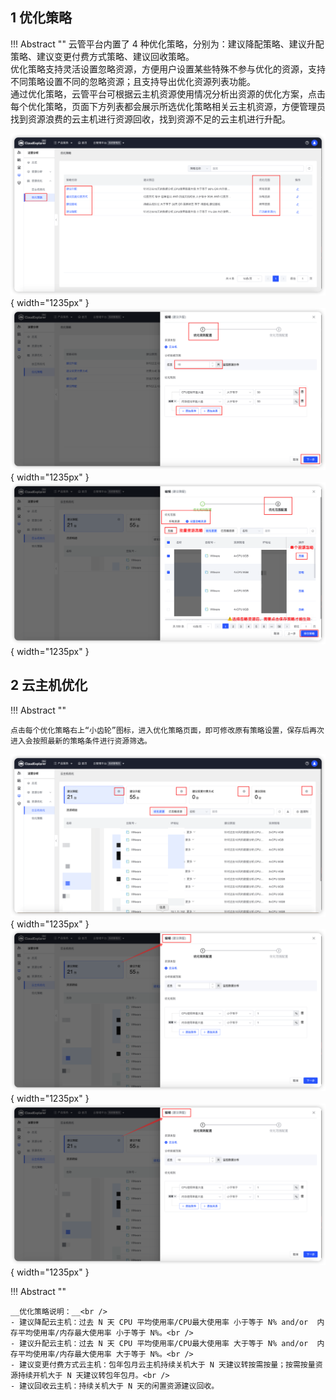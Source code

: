 
## 1 优化策略

!!! Abstract ""
    云管平台内置了 4 种优化策略，分别为：建议降配策略、建议升配策略、建议变更付费方式策略、建议回收策略。<br />
    优化策略支持灵活设置忽略资源，方便用户设置某些特殊不参与优化的资源，支持不同策略设置不同的忽略资源；且支持导出优化资源列表功能。<br />
    通过优化策略，云管平台可根据云主机资源使用情况分析出资源的优化方案，点击每个优化策略，页面下方列表都会展示所选优化策略相关云主机资源，方便管理员找到资源浪费的云主机进行资源回收，找到资源不足的云主机进行升配。

![优化策略列表](../../img/operation-analytics/resource_optimization/优化策略列表.png){ width="1235px" } 
![优化策略规则设置](../../img/operation-analytics/resource_optimization/优化策略规则设置.png){ width="1235px" } 
![优化策略范围设置](../../img/operation-analytics/resource_optimization/优化策略范围设置.png){ width="1235px" } 


## 2 云主机优化

!!! Abstract ""

    点击每个优化策略右上“小齿轮”图标，进入优化策略页面，即可修改原有策略设置，保存后再次进入会按照最新的策略条件进行资源筛选。

![修改优化策略入口](../../img/operation-analytics/resource_optimization/修改优化策略入口.png){ width="1235px" }  
![修改优化策略页面](../../img/operation-analytics/resource_optimization/修改优化策略页面.png){ width="1235px" } 
![查看忽略资源](../../img/operation-analytics/resource_optimization/修改优化策略页面.png){ width="1235px" } 

!!! Abstract ""

    __优化策略说明：__<br />
    - 建议降配云主机：过去 N 天 CPU 平均使用率/CPU最大使用率 小于等于 N% and/or  内存平均使用率/内存最大使用率 小于等于 N%。<br />
    - 建议升配云主机：过去 N 天 CPU 平均使用率/CPU最大使用率 大于等于 N% and/or  内存平均使用率/内存最大使用率 大于等于 N%。<br />
    - 建议变更付费方式云主机：包年包月云主机持续关机大于 N 天建议转按需按量；按需按量资源持续开机大于 N 天建议转包年包月。<br />
    - 建议回收云主机：持续关机大于 N 天的闲置资源建议回收。
